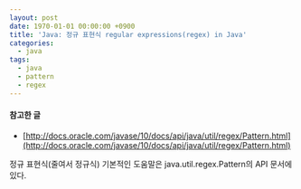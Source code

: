 ```yaml
---
layout: post
date: 1970-01-01 00:00:00 +0900
title: 'Java: 정규 표현식 regular expressions(regex) in Java'
categories:
  - java
tags:
  - java
  - pattern
  - regex
---
```


#### 참고한 글
- [http://docs.oracle.com/javase/10/docs/api/java/util/regex/Pattern.html](http://docs.oracle.com/javase/10/docs/api/java/util/regex/Pattern.html)


정규 표현식(줄여서 정규식)
기본적인 도움말은 java.util.regex.Pattern의 API 문서에 있다.
